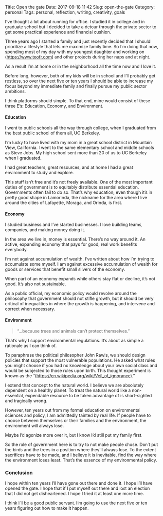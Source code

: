 Title: Open the gate
Date: 2017-09-18 11:42
Slug: open-the-gate
Category: personal
Tags: personal, reflection, writing, creativity, goals

I’ve thought a lot about running for office. I studied it in college and in graduate school but I decided to take a detour through the private sector to get some practical experience and financial cushion.

Three years ago I started a family and just recently decided that I should prioritize a lifestyle that lets me maximize family time. So I’m doing that now, spending most of my day with my youngest daughter and working on (https://www.toofr.com) and other projects during her naps and at night.

As a result I’m at home or in the neighborhood all the time now and I love it.

Before long, however, both of my kids will be in school and I’ll probably get restless, so over the next five or ten years I should be able to increase my focus beyond my immediate family and finally pursue my public sector ambitions.

I think platforms should simple. To that end, mine would consist of these three E’s: Education, Economy, and Environment.

#### Education

I went to public schools all the way through college, when I graduated from the best public school of them all, UC Berkeley.

I’m lucky to have lived with my mom in a great school district in Mountain View, California. I went to the same elementary school and middle schools as Steve Jobs. My high school sent more than 20 of us to UC Berkeley when I graduated.

I had great teachers, great resources, and at home I had a great environment to study and explore.

This stuff isn’t free and it’s not freely available. One of the most important duties of government is to equitably distribute essential education. Governments often fail to do so. That’s why education, even though it’s in pretty good shape in Lamorinda, the nickname for the area where I live around the cities of Lafayette, Moraga, and Orinda, is first.

#### Economy

I studied business and I’ve started businesses. I love building teams, companies, and making money doing it.

In the area we live in, money is essential. There’s no way around it. An active, expanding economy that pays for good, real work benefits everybody.

I’m not against accumulation of wealth. I’ve written about how I’m trying to accumulate some myself. I am against excessive accumulation of wealth for goods or services that benefit small slivers of the economy.

When part of an economy expands while others stay flat or decline, it’s not good. It’s also not sustainable.

As a public official, my economic policy would revolve around the philosophy that government should not stifle growth, but it should be very critical of inequalities in where the growth is happening, and intervene and correct when necessary.

#### Environment

> “…because trees and animals can’t protect themselves.”

That’s why I support environmental regulations. It’s about as simple a rationale as I can think of.

To paraphrase the political philosopher John Rawls, we should design policies that support the most vulnerable populations. He asked what rules you might choose if you had no knowledge about your own social class and would be subjected to those rules upon birth. This thought experiment is known as the “(https://en.wikipedia.org/wiki/Veil_of_ignorance).”

I extend that concept to the natural world. I believe we are absolutely dependent on a healthy planet. To treat the natural world like a non-essential, expendable resource to be taken advantage of is short-sighted and tragically wrong.

However, ten years out from my formal education on environmental sciences and policy, I am admittedly tainted by real life. If people have to choose between themselves or their families and the environment, the environment will always lose.

Maybe I’d agonize more over it, but I know I’d still put my family first.

So the role of government here is to try to not make people chose. Don’t put the birds and the trees in a position where they’ll always lose. To the extent sacrifices have to be made, and I believe it is inevitable, find the way where the environment loses least. That’s the essence of my environmental policy.

### Conclusion

I hope within ten years I’ll have gone out there and done it. I hope I’ll have opened the gate. I hope that if I put myself out there and lost an election that I did not get disheartened. I hope I tried it at least one more time.

I think I’ll be a good public servant. I’m going to use the next five or ten years figuring out how to make it happen.